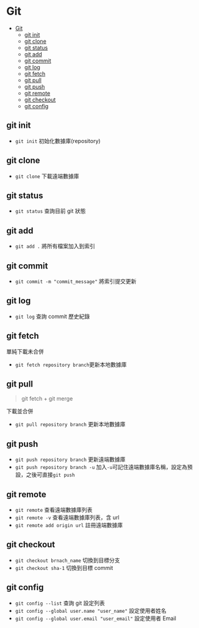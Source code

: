 # Git

- [Git](#git)
  - [git init](#git-init)
  - [git clone](#git-clone)
  - [git status](#git-status)
  - [git add](#git-add)
  - [git commit](#git-commit)
  - [git log](#git-log)
  - [git fetch](#git-fetch)
  - [git pull](#git-pull)
  - [git push](#git-push)
  - [git remote](#git-remote)
  - [git checkout](#git-checkout)
  - [git config](#git-config)

## git init

- `git init` 初始化數據庫(repository)

## git clone

- `git clone` 下載遠端數據庫

## git status

- `git status` 查詢目前 git 狀態

## git add

- `git add .` 將所有檔案加入到索引

## git commit

- `git commit -m "commit_message"` 將索引提交更新

## git log

- `git log` 查詢 commit 歷史紀錄

## git fetch

單純下載未合併

- `git fetch repository branch`更新本地數據庫

## git pull

> git fetch + git merge

下載並合併

- `git pull repository branch` 更新本地數據庫

## git push

- `git push repository branch` 更新遠端數據庫
- `git push repository branch -u` 加入`-u`可記住遠端數據庫名稱，設定為預設，之後可直接`git push`

## git remote

- `git remote` 查看遠端數據庫列表
- `git remote -v` 查看遠端數據庫列表，含 url
- `git remote add origin url` 註冊遠端數據庫

## git checkout

- `git checkout brnach_name` 切換到目標分支
- `git checkout sha-1` 切換到目標 commit

## git config

- `git config --list` 查詢 git 設定列表
- `git config --global user.name "user_name"` 設定使用者姓名
- `git config --global user.email "user_email"` 設定使用者 Email
